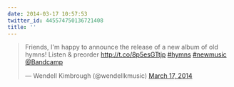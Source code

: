 ```yaml
---
date: 2014-03-17 10:57:53
twitter_id: 445574750136721408
title: ''
---
```


<blockquote class="twitter-tweet"><p lang="en" dir="ltr">Friends, I&#39;m happy to announce the release of a new album of old hymns! Listen &amp; preorder <a href="http://t.co/8p5esGTtjp">http://t.co/8p5esGTtjp</a> <a href="https://twitter.com/hashtag/hymns?src=hash&amp;ref_src=twsrc%5Etfw">#hymns</a> <a href="https://twitter.com/hashtag/newmusic?src=hash&amp;ref_src=twsrc%5Etfw">#newmusic</a> <a href="https://twitter.com/Bandcamp?ref_src=twsrc%5Etfw">@Bandcamp</a></p>&mdash; Wendell Kimbrough (@wendellkmusic) <a href="https://twitter.com/wendellkmusic/status/445566909782970368?ref_src=twsrc%5Etfw">March 17, 2014</a></blockquote>
<script async src="https://platform.twitter.com/widgets.js" charset="utf-8"></script>
